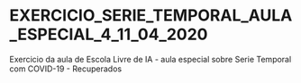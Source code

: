# EXERCICIO_SERIE_TEMPORAL_AULA_ESPECIAL_4_11_04_2020
Exercicio da aula de Escola Livre de IA - aula especial sobre Serie Temporal com COVID-19 - Recuperados

